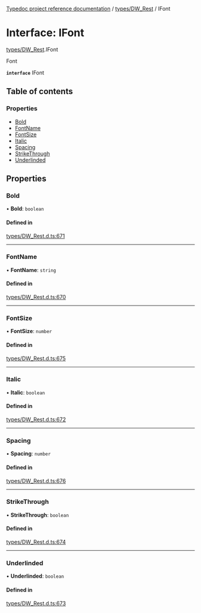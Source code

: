 [Typedoc project reference documentation](../README.md) / [types/DW_Rest](../modules/types_dw_rest.md) / IFont

# Interface: IFont

[types/DW_Rest](../modules/types_dw_rest.md).IFont

Font

**`interface`** IFont

## Table of contents

### Properties

- [Bold](types_dw_rest.ifont.md#bold)
- [FontName](types_dw_rest.ifont.md#fontname)
- [FontSize](types_dw_rest.ifont.md#fontsize)
- [Italic](types_dw_rest.ifont.md#italic)
- [Spacing](types_dw_rest.ifont.md#spacing)
- [StrikeThrough](types_dw_rest.ifont.md#strikethrough)
- [Underlinded](types_dw_rest.ifont.md#underlinded)

## Properties

### Bold

• **Bold**: `boolean`

#### Defined in

[types/DW_Rest.d.ts:671](https://github.com/DocuWare/REST-Sample-TS/blob/beb3ada/src/types/DW_Rest.d.ts#L671)

___

### FontName

• **FontName**: `string`

#### Defined in

[types/DW_Rest.d.ts:670](https://github.com/DocuWare/REST-Sample-TS/blob/beb3ada/src/types/DW_Rest.d.ts#L670)

___

### FontSize

• **FontSize**: `number`

#### Defined in

[types/DW_Rest.d.ts:675](https://github.com/DocuWare/REST-Sample-TS/blob/beb3ada/src/types/DW_Rest.d.ts#L675)

___

### Italic

• **Italic**: `boolean`

#### Defined in

[types/DW_Rest.d.ts:672](https://github.com/DocuWare/REST-Sample-TS/blob/beb3ada/src/types/DW_Rest.d.ts#L672)

___

### Spacing

• **Spacing**: `number`

#### Defined in

[types/DW_Rest.d.ts:676](https://github.com/DocuWare/REST-Sample-TS/blob/beb3ada/src/types/DW_Rest.d.ts#L676)

___

### StrikeThrough

• **StrikeThrough**: `boolean`

#### Defined in

[types/DW_Rest.d.ts:674](https://github.com/DocuWare/REST-Sample-TS/blob/beb3ada/src/types/DW_Rest.d.ts#L674)

___

### Underlinded

• **Underlinded**: `boolean`

#### Defined in

[types/DW_Rest.d.ts:673](https://github.com/DocuWare/REST-Sample-TS/blob/beb3ada/src/types/DW_Rest.d.ts#L673)
